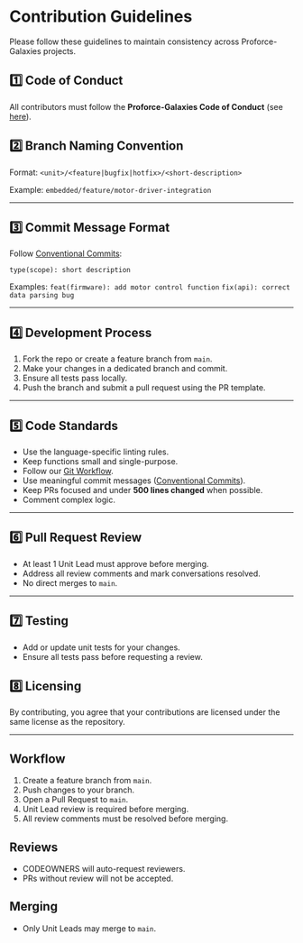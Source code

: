 # Contribution Guidelines
Please follow these guidelines to maintain consistency across Proforce-Galaxies projects.

## 1️⃣ Code of Conduct
All contributors must follow the **Proforce-Galaxies Code of Conduct** (see [here](organization-wiki/security-policy.md)).

## 2️⃣ Branch Naming Convention
Format:
`<unit>/<feature|bugfix|hotfix>/<short-description>`

Example:
`embedded/feature/motor-driver-integration`


---

## 3️⃣ Commit Message Format
Follow [Conventional Commits](https://www.conventionalcommits.org/en/v1.0.0/):

`type(scope): short description`

Examples:
`feat(firmware): add motor control function`
`fix(api): correct data parsing bug`

---

## 4️⃣ Development Process
1. Fork the repo or create a feature branch from `main`.
2. Make your changes in a dedicated branch and commit.
3. Ensure all tests pass locally.
4. Push the branch and submit a pull request using the PR template.

---

## 5️⃣ Code Standards
- Use the language-specific linting rules.
- Keep functions small and single-purpose.
- Follow our [Git Workflow](../main/tools-workflow/git-workflow.md).
- Use meaningful commit messages ([Conventional Commits](https://www.conventionalcommits.org/en/v1.0.0/)).
- Keep PRs focused and under **500 lines changed** when possible.
- Comment complex logic.

---

## 6️⃣ Pull Request Review
- At least 1 Unit Lead must approve before merging.
- Address all review comments and mark conversations resolved.
- No direct merges to `main`.

---

## 7️⃣ Testing
- Add or update unit tests for your changes.
- Ensure all tests pass before requesting a review.

## 8️⃣ Licensing
By contributing, you agree that your contributions are licensed under the same license as the repository.

---

## Workflow
1. Create a feature branch from `main`.
2. Push changes to your branch.
3. Open a Pull Request to `main`.
4. Unit Lead review is required before merging.
5. All review comments must be resolved before merging.

## Reviews
- CODEOWNERS will auto-request reviewers.
- PRs without review will not be accepted.

## Merging
- Only Unit Leads may merge to `main`.
